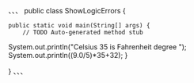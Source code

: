 、、、
public class ShowLogicErrors {

	public static void main(String[] args) {
		// TODO Auto-generated method stub
System.out.println("Celsius 35 is Fahrenheit degree ");
System.out.println((9.0/5)*35+32);
	}

}
、、、
